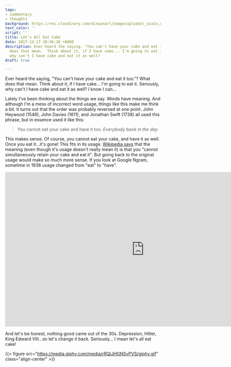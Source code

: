 ```yaml
---
tags:
- commentary
- thoughts
background: https://res.cloudinary.com/dixwznarl/image/upload/c_scale,q_auto:eco,w_2048/v1513568977/notebook/pretty-cake.jpg
text_color: ''
script: ''
title: Let's All Eat Cake
date: 2017-12-17 20:56:28 +0000
description: Ever heard the saying, "You can't have your cake and eat it too."?  What
  does that mean.  Think about it, if I have cake... I'm going to eat it.  Seriously,
  why can't I have cake and eat it as well?
draft: true

---
```

Ever heard the saying, "You can't have your cake and eat it too."?  What does that mean.  Think about it, if I have cake... I'm going to eat it.  Seriously, why can't I have cake and eat it as well? I know I can...

Lately I've been thinking about the things we say.  Words have meaning.  And although I'm a mess of incorrect word usage, things like this make me think a bit.  It turns out that the order was probably reversed at one point.  John Heywood (1546), John Davies (1611), and Jonathan Swift (1738) all used this phrase, but in essence used it like this:

> You cannot eat your cake and have it too. 
> <cite>Everybody back in the day</cite>

This makes sense.  Of course, you cannot eat your cake, and have it as well.  Once you eat it...it's gone!  This fits in its usage.  [Wikipedia says](https://en.wikipedia.org/wiki/You_can%27t_have_your_cake_and_eat_it "you can't have your cake and eat it") that the meaning (even though it's usage doesn't really mean it) is that you "cannot simultaneously retain your cake and eat it".   But going back to the original usage would make so much more sense.  If you look at Google Ngram, sometime in 1938 usage changed from "eat" to "have".

<iframe name="ngram_chart" src="https://books.google.com/ngrams/interactive_chart?content=eat+your+cake+and+have%2C+have+your+cake+and+eat&year_start=1800&year_end=2000&corpus=0&smoothing=3&direct_url=t1%3B%2Ceat%20your%20cake%20and%20have%3B%2Cc0%3B.t1%3B%2Chave%20your%20cake%20and%20eat%3B%2Cc0" width=900 height=500 marginwidth=0 marginheight=0 hspace=0 vspace=0 frameborder=0 scrolling=no></iframe>

And let's be honest, nothing good came out of the 30s.  Depression, Hitler, King Edward VIII...so let's change it back.  Seriously... I mean let's all eat cake!

{{< figure src="https://media.giphy.com/media/rRQiJHGNSyPVS/giphy.gif" class="align-center" >}}
